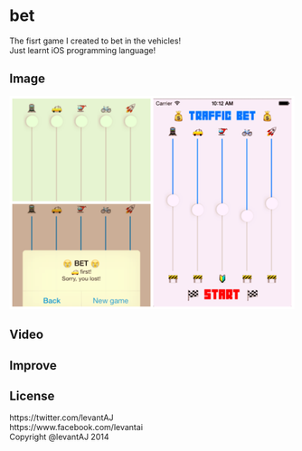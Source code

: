 bet
==================

<div>The fisrt game I created to bet in the vehicles!</div>
<div>Just learnt iOS programming language!</div>

## Image
![Alt text](/cover.png?raw=true "Vehicles Bet Game")

## Video

## Improve

## License
<div>https://twitter.com/levantAJ</div>
<div>https://www.facebook.com/levantai</div>
<div>Copyright @levantAJ 2014</div>
